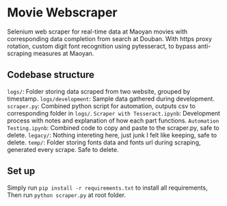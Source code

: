 # Movie Webscraper
Selenium web scraper for real-time data at Maoyan movies with corresponding data completion from search at Douban. With https proxy rotation, custom digit font recognition using pytesseract, to bypass anti-scraping measures at Maoyan. 

## Codebase structure
`logs/`: Folder storing data scraped from two website, grouped by timestamp. 
`logs/development`: Sample data gathered during development.
`scraper.py`: Combined python script for automation, outputs csv to corresponding folder in `logs/`.
`Scraper with Tesseract.ipynb`: Development process with notes and explanation of how each part functions. 
`Automation Testing.ipynb`: Combined code to copy and paste to the scraper.py, safe to delete. 
`legacy/`: Nothing intereting here, just junk I felt like keeping, safe to delete. 
`temp/`: Folder storing fonts data and fonts url during scraping, generated every scrape. Safe to delete. 
## Set up
Simply run `pip install -r requirements.txt` to install all requirements, 
Then run `python scraper.py` at root folder. 